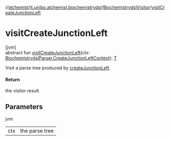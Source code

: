 //[alchemist](../../../index.md)/[it.unibo.alchemist.biochemistrydsl](../index.md)/[BiochemistrydslVisitor](index.md)/[visitCreateJunctionLeft](visit-create-junction-left.md)

# visitCreateJunctionLeft

[jvm]\
abstract fun [visitCreateJunctionLeft](visit-create-junction-left.md)(ctx: [BiochemistrydslParser.CreateJunctionLeftContext](../-biochemistrydsl-parser/-create-junction-left-context/index.md)): [T](../../it.unibo.alchemist.model.implementations.environments/-limited-continuos2-d/index.md)

Visit a parse tree produced by [createJunctionLeft](../-biochemistrydsl-parser/create-junction-left.md).

#### Return

the visitor result

## Parameters

jvm

| | |
|---|---|
| ctx | the parse tree |
